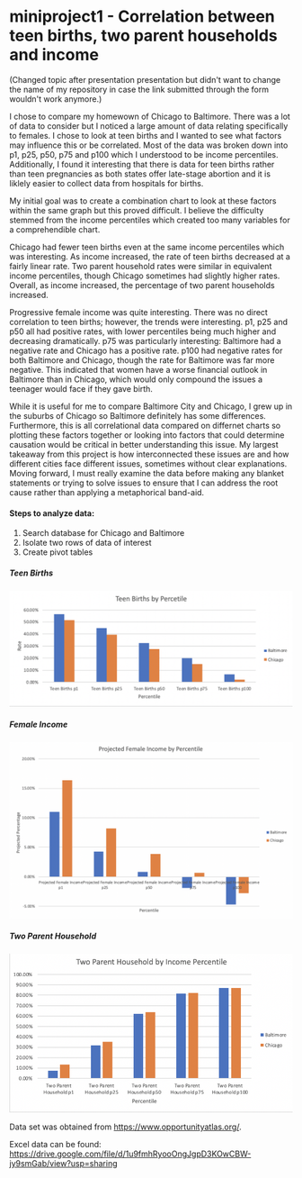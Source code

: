 # miniproject1 - Correlation between teen births, two parent households and income

(Changed topic after presentation presentation but didn't want to change the name of my repository in case the link submitted through the form wouldn't work anymore.)

I chose to compare my homewown of Chicago to Baltimore. There was a lot of data to consider but I noticed a large amount of data relating specifically to females. I chose to look at teen births and I wanted to see what factors may influence this or be correlated. Most of the data was broken down into p1, p25, p50, p75 and p100 which I understood to be income percentiles. Additionally, I found it interesting that there is data for teen births rather than teen pregnancies as both states offer late-stage abortion and it is liklely easier to collect data from hospitals for births.

My initial goal was to create a combination chart to look at these factors within the same graph but this proved difficult. I believe the difficulty stemmed from the income percentiles which created too many variables for a comprehendible chart.

Chicago had fewer teen births even at the same income percentiles which was interesting. As income increased, the rate of teen births decreased at a fairly linear rate. Two parent household rates were similar in equivalent income percentiles, though Chicago sometimes had slightly higher rates. Overall, as income increased, the percentage of two parent households increased.

Progressive female income was quite interesting. There was no direct correlation to teen births; however, the trends were interesting. p1, p25 and p50 all had positive rates, with lower percentiles being much higher and decreasing dramatically. p75 was particularly interesting: Baltimore had a negative rate and Chicago has a positive rate. p100 had negative rates for both Baltimore and Chicago, though the rate for Baltimore was far more negative. This indicated that women have a worse financial outlook in Baltimore than in Chicago, which would only compound the issues a teenager would face if they gave birth.

While it is useful for me to compare Baltimore City and Chicago, I grew up in the suburbs of Chicago so Baltimore definitely has some differences. Furthermore, this is all correlational data compared on differnet charts so plotting these factors together or looking into factors that could determine causation would be critical in better understanding this issue. My largest takeaway from this project is how interconnected these issues are and how different cities face different issues, sometimes without clear explanations. Moving forward, I must really examine the data before making any blanket statements or trying to solve issues to ensure that I can address the root cause rather than applying a metaphorical band-aid.

#### Steps to analyze data:
1. Search database for Chicago and Baltimore
2. Isolate two rows of data of interest
3. Create pivot tables

##### Teen Births

![](https://github.com/kamccarren/comparing-racial-and-economic-make-up-of-chicago-and-baltimore/blob/master/Teen%20Births:Pregnancies.png)

##### Female Income

![](https://github.com/kamccarren/comparing-racial-and-economic-make-up-of-chicago-and-baltimore/blob/master/Projected%20Female%20Income.png)

##### Two Parent Household

![](https://github.com/kamccarren/comparing-racial-and-economic-make-up-of-chicago-and-baltimore/blob/master/Two%20Parent%20Household.png)

Data set was obtained from https://www.opportunityatlas.org/. <The Opportunity Atlas>

Excel data can be found: https://drive.google.com/file/d/1u9fmhRyooOngJgpD3KOwCBW-jy9smGab/view?usp=sharing <Google Drive>
